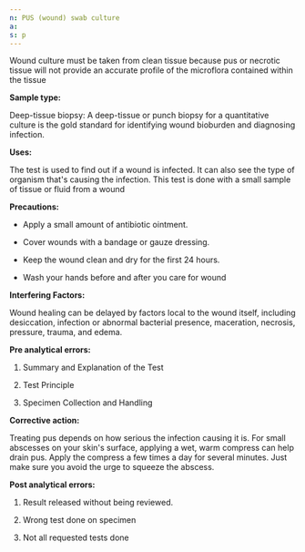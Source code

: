 ```yaml
---
n: PUS (wound) swab culture
a: 
s: p
---
```


Wound culture must be taken from clean tissue because pus or necrotic tissue will not provide an accurate profile of the microflora contained within the tissue

__Sample type:__

Deep-tissue biopsy: A deep-tissue or punch biopsy for a quantitative culture is the gold standard for identifying wound bioburden and diagnosing infection.

__Uses:__

The test is used to find out if a wound is infected. It can also see the type of organism that's causing the infection. This test is done with a small sample of tissue or fluid from a wound

__Precautions:__

- Apply a small amount of antibiotic ointment. 

- Cover wounds with a bandage or gauze dressing.

- Keep the wound clean and dry for the first 24 hours.

- Wash your hands before and after you care for wound

__Interfering Factors:__

Wound healing can be delayed by factors local to the wound itself, including desiccation, infection or abnormal bacterial presence, maceration, necrosis, pressure, trauma, and edema.

__Pre analytical errors:__

1) Summary and Explanation of the Test

2) Test Principle

3) Specimen Collection and Handling

__Corrective action:__

Treating pus depends on how serious the infection causing it is. For small abscesses on your skin's surface, applying a wet, warm compress can help drain pus. Apply the compress a few times a day for several minutes. Just make sure you avoid the urge to squeeze the abscess.

__Post analytical errors:__

1. Result released without being reviewed.

2. Wrong test done on specimen

3. Not all requested tests done